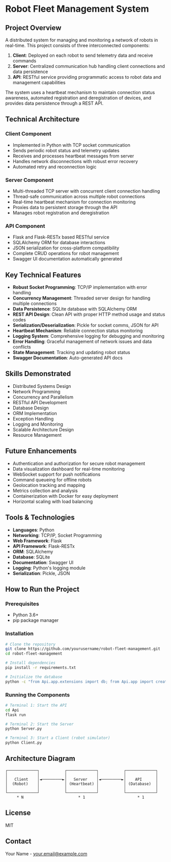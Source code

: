 # Robot Fleet Management System

## Project Overview
A distributed system for managing and monitoring a network of robots in real-time. This project consists of three interconnected components:

1. **Client**: Deployed on each robot to send telemetry data and receive commands
2. **Server**: Centralized communication hub handling client connections and data persistence
3. **API**: RESTful service providing programmatic access to robot data and management capabilities

The system uses a heartbeat mechanism to maintain connection status awareness, automated registration and deregistration of devices, and provides data persistence through a REST API.

## Technical Architecture

### Client Component
- Implemented in Python with TCP socket communication
- Sends periodic robot status and telemetry updates
- Receives and processes heartbeat messages from server
- Handles network disconnections with robust error recovery
- Automated retry and reconnection logic

### Server Component
- Multi-threaded TCP server with concurrent client connection handling
- Thread-safe communication across multiple robot connections
- Real-time heartbeat mechanism for connection monitoring
- Proxies data to persistent storage through the API
- Manages robot registration and deregistration

### API Component
- Flask and Flask-RESTx based RESTful service
- SQLAlchemy ORM for database interactions
- JSON serialization for cross-platform compatibility
- Complete CRUD operations for robot management
- Swagger UI documentation automatically generated

## Key Technical Features

- **Robust Socket Programming**: TCP/IP implementation with error handling
- **Concurrency Management**: Threaded server design for handling multiple connections
- **Data Persistence**: SQLite database with SQLAlchemy ORM
- **REST API Design**: Clean API with proper HTTP method usage and status codes
- **Serialization/Deserialization**: Pickle for socket comms, JSON for API
- **Heartbeat Mechanism**: Reliable connection status monitoring
- **Logging System**: Comprehensive logging for debugging and monitoring
- **Error Handling**: Graceful management of network issues and data conflicts
- **State Management**: Tracking and updating robot status
- **Swagger Documentation**: Auto-generated API docs

## Skills Demonstrated

- Distributed Systems Design
- Network Programming
- Concurrency and Parallelism
- RESTful API Development
- Database Design
- ORM Implementation
- Exception Handling
- Logging and Monitoring
- Scalable Architecture Design
- Resource Management

## Future Enhancements

- Authentication and authorization for secure robot management
- Data visualization dashboard for real-time monitoring
- WebSocket support for push notifications
- Command queueing for offline robots
- Geolocation tracking and mapping
- Metrics collection and analysis
- Containerization with Docker for easy deployment
- Horizontal scaling with load balancing

## Tools & Technologies

- **Languages**: Python
- **Networking**: TCP/IP, Socket Programming
- **Web Framework**: Flask
- **API Framework**: Flask-RESTx
- **ORM**: SQLAlchemy
- **Database**: SQLite
- **Documentation**: Swagger UI
- **Logging**: Python's logging module
- **Serialization**: Pickle, JSON

## How to Run the Project

### Prerequisites
- Python 3.6+
- pip package manager

### Installation
```bash
# Clone the repository
git clone https://github.com/yourusername/robot-fleet-management.git
cd robot-fleet-management

# Install dependencies
pip install -r requirements.txt

# Initialize the database
python -c "from Api.app.extensions import db; from Api.app import create_app; app = create_app(); app.app_context().push(); db.create_all()"
```

### Running the Components
```bash
# Terminal 1: Start the API
cd Api
flask run

# Terminal 2: Start the Server
python Server.py

# Terminal 3: Start a Client (robot simulator)
python Client.py
```

## Architecture Diagram

```
┌─────────────┐           ┌─────────────┐           ┌─────────────┐
│             │           │             │           │             │
│   Client    │◄─────────►│   Server    │◄─────────►│    API      │
│  (Robot)    │           │ (Heartbeat) │           │ (Database)  │
│             │           │             │           │             │
└─────────────┘           └─────────────┘           └─────────────┘
     * N                        * 1                       * 1
```

## License
MIT

## Contact
Your Name - your.email@example.com
